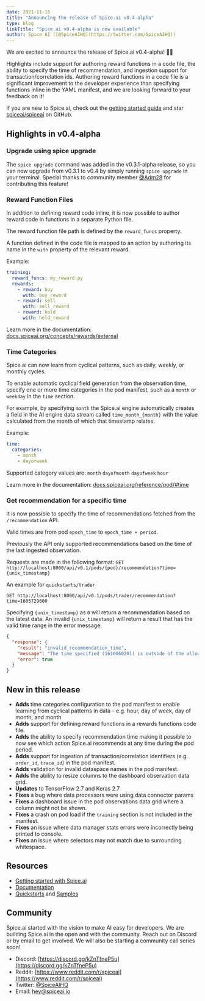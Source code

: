 ```yaml
---
date: 2021-11-15
title: "Announcing the release of Spice.ai v0.4-alpha"
type: blog
linkTitle: "Spice.ai v0.4-alpha is now available"
author: Spice AI ([@SpiceAIHQ](https://twitter.com/SpiceAIHQ))
---
```


We are excited to announce the release of Spice.ai v0.4-alpha! 🏄‍♂️

Highlights include support for authoring reward functions in a code file, the ability to specify the time of recommendation, and ingestion support for transaction/correlation ids. Authoring reward functions in a code file is a significant improvement to the developer experience than specifying functions inline in the YAML manifest, and we are looking forward to your feedback on it!

If you are new to Spice.ai, check out the [getting started guide](https://docs.spiceai.org/getting-started/) and star [spiceai/spiceai](https://github.com/spiceai/spiceai) on GitHub.

## Highlights in v0.4-alpha

### Upgrade using spice upgrade

The `spice upgrade` command was added in the v0.3.1-alpha release, so you can now upgrade from v0.3.1 to v0.4 by simply running `spice upgrade` in your terminal. Special thanks to community member [@Adm28](https://github.com/Adm28) for contributing this feature!

### Reward Function Files

In addition to defining reward code inline, it is now possible to author reward code in functions in a separate Python file.

The reward function file path is defined by the `reward_funcs` property.

A function defined in the code file is mapped to an action by authoring its name in the `with` property of the relevant reward.

Example:

```yaml
training:
  reward_funcs: my_reward.py
  rewards:
    - reward: buy
      with: buy_reward
    - reward: sell
      with: sell_reward
    - reward: hold
      with: hold_reward
```

Learn more in the documentation: [docs.spiceai.org/concepts/rewards/external](https://docs.spiceai.org/concepts/rewards/external)

### Time Categories

Spice.ai can now learn from cyclical patterns, such as daily, weekly, or monthly cycles.

To enable automatic cyclical field generation from the observation time, specify one or more time categories in the pod manifest, such as a `month` or `weekday` in the `time` section.

For example, by specifying `month` the Spice.ai engine automatically creates a field in the AI engine data stream called `time_month_{month}` with the value calculated from the month of which that timestamp relates.

Example:

```yaml
time:
  categories:
    - month
    - dayofweek
```

Supported category values are:
`month` `dayofmonth` `dayofweek` `hour`

Learn more in the documentation: [docs.spiceai.org/reference/pod/#time](https://docs.spiceai.org/reference/pod/#time)

### Get recommendation for a specific time

It is now possible to specify the time of recommendations fetched from the `/recommendation` API.

Valid times are from pod `epoch_time` to `epoch_time + period`.

Previously the API only supported recommendations based on the time of the last ingested observation.

Requests are made in the following format: `GET http://localhost:8000/api/v0.1/pods/{pod}/recommendation?time={unix_timestamp}`

An example for `quickstarts/trader`

`GET http://localhost:8000/api/v0.1/pods/trader/recommendation?time=1605729600`

Specifying `{unix_timestamp}` as `0` will return a recommendation based on the latest data. An invalid `{unix_timestamp}` will return a result that has the valid time range in the error message:

```json
{
  "response": {
    "result": "invalid_recommendation_time",
    "message": "The time specified (1610060201) is outside of the allowed range: (1610057600, 1610060200)",
    "error": true
  }
}
```

## New in this release

- **Adds** time categories configuration to the pod manifest to enable learning from cyclical patterns in data - e.g. hour, day of week, day of month, and month
- **Adds** support for defining reward functions in a rewards functions code file.
- **Adds** the ability to specify recommendation time making it possible to now see which action Spice.ai recommends at any time during the pod period.
- **Adds** support for ingestion of transaction/correlation identifiers (e.g. `order_id`, `trace_id`) in the pod manifest.
- **Adds** validation for invalid dataspace names in the pod manifest.
- **Adds** the ability to resize columns to the dashboard observation data grid.
- **Updates** to TensorFlow 2.7 and Keras 2.7
- **Fixes** a bug where data processors were using data connector params
- **Fixes** a dashboard issue in the pod observations data grid where a column might not be shown.
- **Fixes** a crash on pod load if the `training` section is not included in the manifest.
- **Fixes** an issue where data manager stats errors were incorrectly being printed to console.
- **Fixes** an issue where selectors may not match due to surrounding whitespace.

## Resources

- [Getting started with Spice.ai](https://docs.spiceai.org/getting-started/)
- [Documentation](https://docs.spiceai.org/)
- [Quickstarts](https://github.com/spiceai/quickstarts/blob/trunk/README.md) and [Samples](https://github.com/spiceai/samples/blob/trunk/README.md)

## Community

Spice.ai started with the vision to make AI easy for developers. We are building Spice.ai in the open and with the community. Reach out on Discord or by email to get involved. We will also be starting a community call series soon!

- Discord: [https://discord.gg/kZnTfneP5u](https://discord.gg/kZnTfneP5u)
- Reddit: [https://www.reddit.com/r/spiceai](https://www.reddit.com/r/spiceai)
- Twitter: [@SpiceAIHQ](https://twitter.com/spiceaihq)
- Email: [hey@spiceai.io](mailto:hey@spiceai.io)
